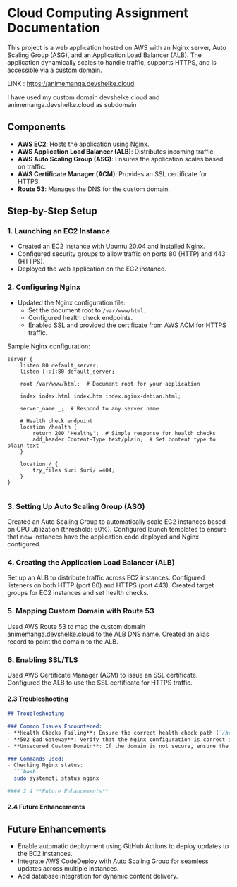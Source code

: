 # Cloud Computing Assignment Documentation

This project is a web application hosted on AWS with an Nginx server, Auto Scaling Group (ASG), and an Application Load Balancer (ALB). The application dynamically scales to handle traffic, supports HTTPS, and is accessible via a custom domain. 

LINK : https://animemanga.devshelke.cloud

I have used my custom domain devshelke.cloud and animemanga.devshelke.cloud as subdomain

## Components
- **AWS EC2**: Hosts the application using Nginx.
- **AWS Application Load Balancer (ALB)**: Distributes incoming traffic.
- **AWS Auto Scaling Group (ASG)**: Ensures the application scales based on traffic.
- **AWS Certificate Manager (ACM)**: Provides an SSL certificate for HTTPS.
- **Route 53**: Manages the DNS for the custom domain.

## Step-by-Step Setup

### 1. Launching an EC2 Instance
- Created an EC2 instance with Ubuntu 20.04 and installed Nginx.
- Configured security groups to allow traffic on ports 80 (HTTP) and 443 (HTTPS).
- Deployed the web application on the EC2 instance.

### 2. Configuring Nginx
- Updated the Nginx configuration file:
  - Set the document root to `/var/www/html`.
  - Configured health check endpoints.
  - Enabled SSL and provided the certificate from AWS ACM for HTTPS traffic.

Sample Nginx configuration:
```nginx
server {
    listen 80 default_server;
    listen [::]:80 default_server;

    root /var/www/html;  # Document root for your application

    index index.html index.htm index.nginx-debian.html;

    server_name _;  # Respond to any server name

    # Health check endpoint
    location /health {
        return 200 'Healthy';  # Simple response for health checks
        add_header Content-Type text/plain;  # Set content type to plain text
    }

    location / {
        try_files $uri $uri/ =404;
    }
}


```

### 3. Setting Up Auto Scaling Group (ASG)
Created an Auto Scaling Group to automatically scale EC2 instances based on CPU utilization (threshold: 60%).
Configured launch templates to ensure that new instances have the application code deployed and Nginx configured.
### 4. Creating the Application Load Balancer (ALB)
Set up an ALB to distribute traffic across EC2 instances.
Configured listeners on both HTTP (port 80) and HTTPS (port 443).
Created target groups for EC2 instances and set health checks.
### 5. Mapping Custom Domain with Route 53
Used AWS Route 53 to map the custom domain animemanga.devshelke.cloud to the ALB DNS name.
Created an alias record to point the domain to the ALB.
### 6. Enabling SSL/TLS
Used AWS Certificate Manager (ACM) to issue an SSL certificate.
Configured the ALB to use the SSL certificate for HTTPS traffic.


#### 2.3 **Troubleshooting**

```md
## Troubleshooting

### Common Issues Encountered:
- **Health Checks Failing**: Ensure the correct health check path (`/health`) is configured in both Nginx and the target group.
- **502 Bad Gateway**: Verify that the Nginx configuration is correct and the application is running on the EC2 instance.
- **Unsecured Custom Domain**: If the domain is not secure, ensure the SSL certificate is correctly associated with the ALB in AWS.

### Commands Used:
- Checking Nginx status:
  ```bash
  sudo systemctl status nginx

#### 2.4 **Future Enhancements**

```
#### 2.4 **Future Enhancements**
## Future Enhancements

- Enable automatic deployment using GitHub Actions to deploy updates to the EC2 instances.
- Integrate AWS CodeDeploy with Auto Scaling Group for seamless updates across multiple instances.
- Add database integration for dynamic content delivery.

